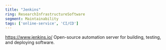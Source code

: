 ```yaml
---
title: "Jenkins"
ring: ResearchInfrastructureSoftware
segment: Maintainability
tags: ['online-service', 'CI/CD']
---
```

https://www.jenkins.io/
Open-source automation server for building, testing, and deploying software.
